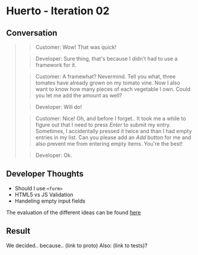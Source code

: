 # Huerto - Iteration 02

## Conversation

>> Customer: Wow! That was quick!
>
>> Developer: Sure thing, that's because I didn't had to use a framework for it.
>
>> Customer: A framewhat? Nevermind. Tell you what, three tomates have already grown on my tomato vine. Now I also want to know how many pieces of each vegetable I own. Could you let me add the amount as well? 
>
>> Developer: Will do!
>
>> Customer: Nice! Oh, and before I forget.. It took me a while to figure out that I need to press *Enter* to submit my entry. Sometimes, I accidentally pressed it twice and than I had empty entries in my list. Can you please add an *Add* button for me and also prevent me from entering empty items. You're the best!
>
>> Developer: Ok.

## Developer Thoughts

- Should I use `<form>`
- HTML5 vs JS Validation
- Handeling empty input fields

The evaluation of the different ideas can be found [here](../../research/02)

## Result

We decided.. because.. (link to proto)
Also: (link to tests)?


